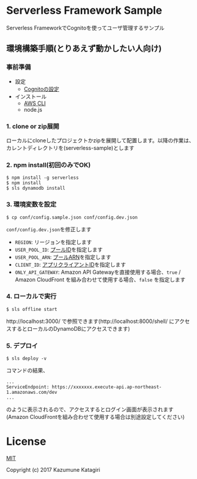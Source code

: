 # Serverless Framework Sample

Serverless FrameworkでCognitoを使ってユーザ管理するサンプル

## 環境構築手順(とりあえず動かしたい人向け)

### 事前準備
- 設定
  - [Cognitoの設定](docs/cognitoの設定.md)
- インストール
  - [AWS CLI](https://aws.amazon.com/cli/)
  - node.js

### 1. clone or zip展開
ローカルにcloneしたプロジェクトかzipを展開して配置します。以降の作業は、カレントディレクトリを(serverless-sample)とします

### 2. npm install(初回のみでOK)

```
$ npm install -g serverless
$ npm install
$ sls dynamodb install
```

### 3. 環境変数を設定
```
$ cp conf/config.sample.json conf/config.dev.json
```

`conf/config.dev.json`を修正します

- `REGION`: リージョンを指定します
- `USER_POOL_ID`: [プールID](docs/cognitoの設定.md#プールid)を指定します
- `USER_POOL_ARN`: [プールARN](docs/cognitoの設定.md#プールid)を指定します
- `CLIENT_ID`: [アプリクライアントID](docs/cognitoの設定.md#アプリクライアントid)を指定します
- `ONLY_API_GATEWAY`: Amazon API Gatewayを直接使用する場合、`true` / Amazon CloudFront を組み合わせて使用する場合、`false` を指定します

### 4. ローカルで実行
```
$ sls offline start
```
http://localhost:3000/ で参照できます(http://localhost:8000/shell/ にアクセスするとローカルのDynamoDBにアクセスできます)


### 5. デプロイ
```
$ sls deploy -v
```

コマンドの結果、

```
...
ServiceEndpoint: https://xxxxxxx.execute-api.ap-northeast-1.amazonaws.com/dev
...
```
のように表示されるので、アクセスするとログイン画面が表示されます(Amazon CloudFrontを組み合わせて使用する場合は別途設定してください)

# License

[MIT](https://opensource.org/licenses/MIT "MIT")

Copyright (c) 2017 Kazumune Katagiri
